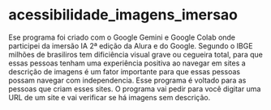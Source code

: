 # acessibilidade_imagens_imersao
Ese programa foi criado com o Google Gemini e Google Colab onde participei da imersão IA 2ª edição da Alura e do Google.
Segundo o IBGE milhões de brasiliros tem dificiência visual grave ou cegueira total, para que essas pessoas tenham uma experiência positiva ao navegar em sites a descrição de imagens é um fator importante para que essas pessoas possam navegar com independencia. Esse programa é voltado para as pessoas que criam esses sites. O programa vai pedir para você digitar uma URL de um site e vai verificar se há imagens sem descrição.
